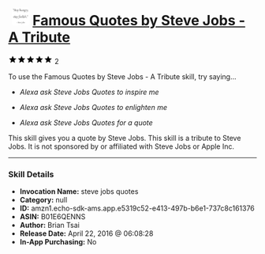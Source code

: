 # &nbsp;<img src="skill_icon" alt="Famous Quotes by Steve Jobs - A Tribute icon" width="36"> [Famous Quotes by Steve Jobs - A Tribute](http://alexa.amazon.com/#skills/amzn1.echo-sdk-ams.app.e5319c52-e413-497b-b6e1-737c8c161376)
![5 stars](../../images/ic_star_black_18dp_1x.png)![5 stars](../../images/ic_star_black_18dp_1x.png)![5 stars](../../images/ic_star_black_18dp_1x.png)![5 stars](../../images/ic_star_black_18dp_1x.png)![5 stars](../../images/ic_star_black_18dp_1x.png) 2

To use the Famous Quotes by Steve Jobs - A Tribute skill, try saying...

* *Alexa ask Steve Jobs Quotes to inspire me*

* *Alexa ask Steve Jobs Quotes to enlighten me*

* *Alexa ask Steve Jobs Quotes for a quote*

This skill gives you a quote by Steve Jobs.  This skill is a tribute to Steve Jobs. It is not sponsored by or affiliated with Steve Jobs or Apple Inc.

***

### Skill Details

* **Invocation Name:** steve jobs quotes
* **Category:** null
* **ID:** amzn1.echo-sdk-ams.app.e5319c52-e413-497b-b6e1-737c8c161376
* **ASIN:** B01E6QENNS
* **Author:** Brian Tsai
* **Release Date:** April 22, 2016 @ 06:08:28
* **In-App Purchasing:** No
